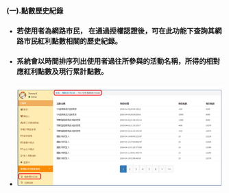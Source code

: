 ### **\(一\).點數歷史紀錄**

* ### 若使用者為網路市民， 在通過授權認證後，可在此功能下查詢其網路市民紅利點數相關的歷史紀錄。
* ### 系統會以時間排序列出使用者過往所參與的活動名稱，所得的相對應紅利點數及現行累計點數。
* ### ![](/assets/list01.png)



